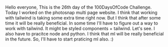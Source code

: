 Hello everyone,
This is the 26th day of the 100DaysOfCode Challenge.
Today I worked on the photosnap multi page website.
I think that working with tailwind is taking some extra time right now. But I think that after some time it will be really beneficial.
In some time I'll have to figure out a way to work with tailwind. It might be styled components + tailwind. Let's see.
I also have to pracitce node and python. I think that ml will be really beneficial in the future. So, I'll have to start praticing ml also. :)